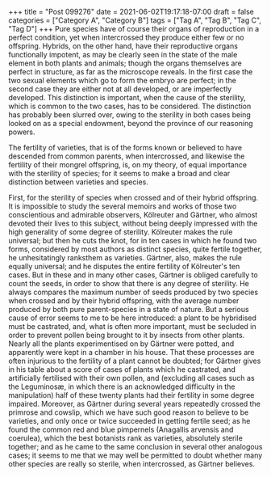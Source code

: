 +++
title = "Post 099276"
date = 2021-06-02T19:17:18-07:00
draft = false
categories = ["Category A", "Category B"]
tags = ["Tag A", "Tag B", "Tag C", "Tag D"]
+++
Pure species have of course their organs of reproduction in a perfect condition, yet when intercrossed they produce either few or no offspring. Hybrids, on the other hand, have their reproductive organs functionally impotent, as may be clearly seen in the state of the male element in both plants and animals; though the organs themselves are perfect in structure, as far as the microscope reveals. In the first case the two sexual elements which go to form the embryo are perfect; in the second case they are either not at all developed, or are imperfectly developed. This distinction is important, when the cause of the sterility, which is common to the two cases, has to be considered. The distinction has probably been slurred over, owing to the sterility in both cases being looked on as a special endowment, beyond the province of our reasoning powers.

The fertility of varieties, that is of the forms known or believed to have descended from common parents, when intercrossed, and likewise the fertility of their mongrel offspring, is, on my theory, of equal importance with the sterility of species; for it seems to make a broad and clear distinction between varieties and species.

First, for the sterility of species when crossed and of their hybrid offspring. It is impossible to study the several memoirs and works of those two conscientious and admirable observers, Kölreuter and Gärtner, who almost devoted their lives to this subject, without being deeply impressed with the high generality of some degree of sterility. Kölreuter makes the rule universal; but then he cuts the knot, for in ten cases in which he found two forms, considered by most authors as distinct species, quite fertile together, he unhesitatingly ranksthem as varieties. Gärtner, also, makes the rule equally universal; and he disputes the entire fertility of Kölreuter's ten cases. But in these and in many other cases, Gärtner is obliged carefully to count the seeds, in order to show that there is any degree of sterility. He always compares the maximum number of seeds produced by two species when crossed and by their hybrid offspring, with the average number produced by both pure parent-species in a state of nature. But a serious cause of error seems to me to be here introduced: a plant to be hybridised must be castrated, and, what is often more important, must be secluded in order to prevent pollen being brought to it by insects from other plants. Nearly all the plants experimentised on by Gärtner were potted, and apparently were kept in a chamber in his house. That these processes are often injurious to the fertility of a plant cannot be doubted; for Gärtner gives in his table about a score of cases of plants which he castrated, and artificially fertilised with their own pollen, and (excluding all cases such as the Leguminosæ, in which there is an acknowledged difficulty in the manipulation) half of these twenty plants had their fertility in some degree impaired. Moreover, as Gärtner during several years repeatedly crossed the primrose and cowslip, which we have such good reason to believe to be varieties, and only once or twice succeeded in getting fertile seed; as he found the common red and blue pimpernels (Anagallis arvensis and coerulea), which the best botanists rank as varieties, absolutely sterile together; and as he came to the same conclusion in several other analogous cases; it seems to me that we may well be permitted to doubt whether many other species are really so sterile, when intercrossed, as Gärtner believes.
